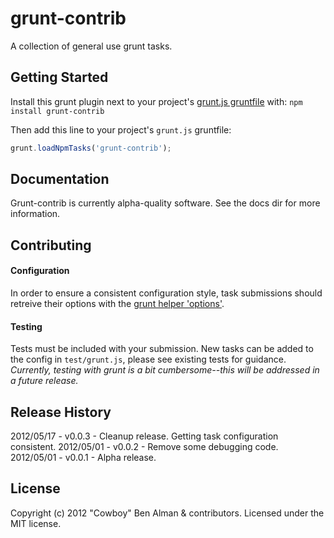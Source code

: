 # grunt-contrib

A collection of general use grunt tasks.

## Getting Started
Install this grunt plugin next to your project's [grunt.js gruntfile][getting_started] with: `npm install grunt-contrib`

Then add this line to your project's `grunt.js` gruntfile:

```javascript
grunt.loadNpmTasks('grunt-contrib');
```

[grunt]: https://github.com/cowboy/grunt
[getting_started]: https://github.com/cowboy/grunt/blob/master/docs/getting_started.md

## Documentation
Grunt-contrib is currently alpha-quality software.  See the docs dir for more information.

## Contributing

#### Configuration
In order to ensure a consistent configuration style, task submissions should retreive their options with the [grunt helper 'options'](/gruntjs/grunt-contrib/blob/master/docs/options.md).

#### Testing
Tests must be included with your submission.  New tasks can be added to the config in `test/grunt.js`, please see existing tests for guidance.  *Currently, testing with grunt is a bit cumbersome--this will be addressed in a future release.*

## Release History

2012/05/17 - v0.0.3 - Cleanup release.  Getting task configuration consistent.
2012/05/01 - v0.0.2 - Remove some debugging code.
2012/05/01 - v0.0.1 - Alpha release.

## License
Copyright (c) 2012 "Cowboy" Ben Alman & contributors.
Licensed under the MIT license.
